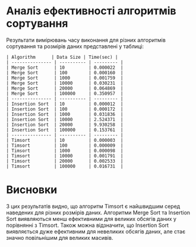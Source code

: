 # Аналіз ефективності алгоритмів сортування

Результати вимірювань часу виконання для різних алгоритмів сортування та розмірів даних представлені у таблиці:

```plaintext
| Algorithm      | Data Size | Time(sec) |
| --------------- | ---------- | --------- |
| Merge Sort      | 10         | 0.000022  |
| Merge Sort      | 100        | 0.000160  |
| Merge Sort      | 1000       | 0.001759  |
| Merge Sort      | 10000      | 0.030231  |
| Merge Sort      | 20000      | 0.064869  |
| Merge Sort      | 100000     | 0.350957  |
| --------------- | ---------- | --------- |
| Insertion Sort  | 10         | 0.000012  |
| Insertion Sort  | 100        | 0.000172  |
| Insertion Sort  | 1000       | 0.031836  |
| Insertion Sort  | 10000      | 2.524371  |
| Insertion Sort  | 20000      | 9.930258  |
| Insertion Sort  | 100000     | 0.153761  |
| --------------- | ---------- | --------- |
| Timsort         | 10         | 0.000003  |
| Timsort         | 100        | 0.000009  |
| Timsort         | 1000       | 0.000098  |
| Timsort         | 10000      | 0.001791  |
| Timsort         | 20000      | 0.002533  |
| Timsort         | 100000     | 0.016731  |
```

# Висновки

З цих результатів видно, що алгоритм Timsort є найшвидшим серед наведених для різних розмірів даних. Алгоритми Merge Sort та Insertion Sort виявляються менш ефективними для великих обсягів даних у порівнянні з Timsort. Також можна відзначити, що Insertion Sort виявляється дуже ефективним для невеликих обсягів даних, але стає значно повільнішим для великих масивів.
